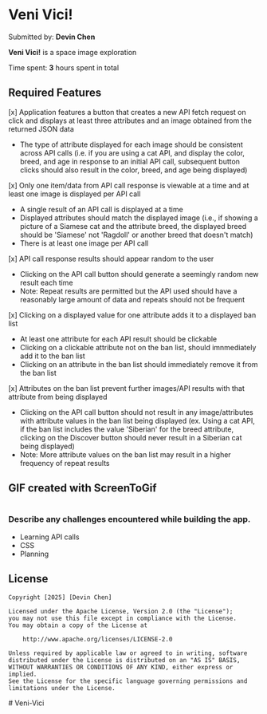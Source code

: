 # Veni Vici!

Submitted by: **Devin Chen**

**Veni Vici!** is a space image exploration

Time spent: **3** hours spent in total

## Required Features

[x] Application features a button that creates a new API fetch request on click and displays at least three attributes and an image obtained from the returned JSON data

- The type of attribute displayed for each image should be consistent across API calls (i.e. if you are using a cat API, and display the color, breed, and age in response to an initial API call, subsequent button clicks should also result in the color, breed, and age being displayed)

[x] Only one item/data from API call response is viewable at a time and at least one image is displayed per API call

- A single result of an API call is displayed at a time
- Displayed attributes should match the displayed image (i.e., if showing a picture of a Siamese cat and the attribute breed, the displayed breed should be 'Siamese' not 'Ragdoll' or another breed that doesn't match)
- There is at least one image per API call

[x] API call response results should appear random to the user

- Clicking on the API call button should generate a seemingly random new result each time
- Note: Repeat results are permitted but the API used should have a reasonably large amount of data and repeats should not be frequent

[x] Clicking on a displayed value for one attribute adds it to a displayed ban list

- At least one attribute for each API result should be clickable
- Clicking on a clickable attribute not on the ban list, should imnmediately add it to the ban list
- Clicking on an attribute in the ban list should immediately remove it from the ban list

[x] Attributes on the ban list prevent further images/API results with that attribute from being displayed

- Clicking on the API call button should not result in any image/attributes with attribute values in the ban list being displayed (ex. Using a cat API, if the ban list includes the value 'Siberian' for the breed attribute, clicking on the Discover button should never result in a Siberian cat being displayed)
- Note: More attribute values on the ban list may result in a higher frequency of repeat results

## GIF created with ScreenToGif

![]()

### Describe any challenges encountered while building the app.

- Learning API calls
- CSS
- Planning

## License

    Copyright [2025] [Devin Chen]

    Licensed under the Apache License, Version 2.0 (the "License");
    you may not use this file except in compliance with the License.
    You may obtain a copy of the License at

        http://www.apache.org/licenses/LICENSE-2.0

    Unless required by applicable law or agreed to in writing, software
    distributed under the License is distributed on an "AS IS" BASIS,
    WITHOUT WARRANTIES OR CONDITIONS OF ANY KIND, either express or implied.
    See the License for the specific language governing permissions and
    limitations under the License.
#   V e n i - V i c i  
 
